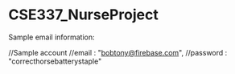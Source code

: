 # CSE337_NurseProject

Sample email information:

//Sample account
//email    : "bobtony@firebase.com",
//password : "correcthorsebatterystaple"
